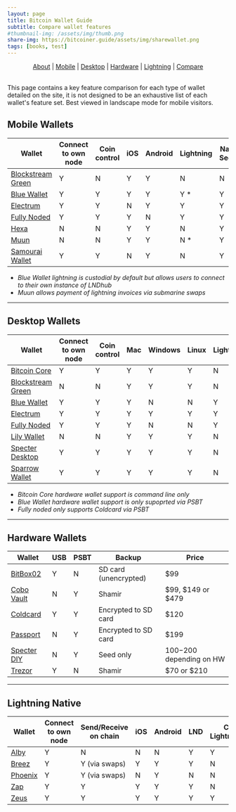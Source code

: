 ```yaml
---
layout: page
title: Bitcoin Wallet Guide
subtitle: Compare wallet features
#thumbnail-img: /assets/img/thumb.png
share-img: https://bitcoiner.guide/assets/img/sharewallet.png
tags: [books, test]
---
```


<p align="center">
  <a href="/wallet/about">About</a> |
  <a href="/wallet/mobile">Mobile</a> |
  <a href="/wallet/desktop">Desktop</a> |
  <a href="/wallet/hardware">Hardware</a> |
  <a href="/wallet/lightning">Lightning</a> |
  <a href="/wallet/compare">Compare</a>
  <br><br>
</p>

This page contains a key feature comparison for each type of wallet detailed on the site, it is not designed to be an exhaustive list of each wallet's feature set. Best viewed in landscape mode for mobile visitors.  

## Mobile Wallets

| Wallet                                                                     | Connect to own node  | Coin control | iOS | Android | Lightning | Native Segwit | Tor |
|----------------------------------------------------------------------------|----------------------|--------------|-----|---------|-----------|---------------|-----|
| [Blockstream Green](https://bitcoiner.guide/wallet/mobile/#blockstream-green) |   Y                  |  N           |  Y  |   Y     |      N    |    N          |  Y  |
| [Blue Wallet](https://bitcoiner.guide/wallet/mobile/#blue-wallet)             |    Y                 |  Y           |  Y  |    Y    |   Y *       |    Y          |  Y  |
| [Electrum](https://bitcoiner.guide/wallet/mobile/#electrum)                   |    Y                 |    Y         |  N  |   Y     |     Y     |     Y         |  Y  |
| [Fully Noded](https://bitcoiner.guide/wallet/mobile/#fully-noded)             |     Y                |     Y        |  Y  |    N    |    Y      |     Y         |  Y  |
| [Hexa](https://bitcoiner.guide/wallet/mobile/#hexa)                           |      N               |      N       |  Y  |     Y   |     N     |     Y         |  N  |
| [Muun](https://bitcoiner.guide/wallet/mobile/#muun)                           |       N              |       N      |   Y |    Y    |     N *   |      Y        |  N  |
| [Samourai Wallet](https://bitcoiner.guide/wallet/mobile/#samourai-wallet)     |        Y             |        Y     |   N |     Y   |     N     |     Y         |  Y  |


* *Blue Wallet lightning is custodial by default but allows users to connect to their own instance of LNDhub*
* *Muun allows payment of lightning invoices via submarine swaps*

***

## Desktop Wallets

| Wallet                                                                     | Connect to own node  | Coin control | Mac | Windows | Linux | Lightning  | HWW Support |
|----------------------------------------------------------------------------|----------------------|--------------|-----|---------|-------|------------|-------------|
| [Bitcoin Core](https://bitcoiner.guide/wallet/desktop/#bitcoin-core)          |   Y                  |  Y           |  Y  |   Y     |  Y    |    N       |  Y *        |
| [Blockstream Green](https://bitcoiner.guide/wallet/desktop/#blockstream-green)|   N                  |  N           |  Y  |   Y     |  Y    |    N       |  N          |
| [Blue Wallet](https://bitcoiner.guide/wallet/#blue-wallet)            |    Y                 |  Y           |  Y  |    N    |   N   |    Y       |  Y *        |
| [Electrum](https://bitcoiner.guide/wallet/desktop/#electrum)                  |    Y                 |    Y         |  Y  |   Y     |     Y |    Y       |  Y          |
| [Fully Noded](https://bitcoiner.guide/wallet/desktop/#fully-noded)            |     Y                |     Y        |  Y  |    N    |    N  |     Y      |  Y *        |
| [Lily Wallet](https://bitcoiner.guide/wallet/desktop/#lily-wallet)            |      N               |      N       |  Y  |     Y   |     Y |     N      |  Y          |
| [Specter Desktop](https://bitcoiner.guide/wallet/desktop/#specter-desktop)    |       Y              |       Y      |   Y |    Y    | Y     |      N     |  Y          |
| [Sparrow Wallet](https://bitcoiner.guide/wallet/desktop/#sparrow-wallet)      |        Y             |        Y     |   Y |     Y   | Y     |     N      |  Y          |

* *Bitcoin Core hardware wallet support is command line only* 
* *Blue Wallet hardware wallet support is only supoprted via PSBT* 
* *Fully noded only supports Coldcard via PSBT*

***

## Hardware Wallets

| Wallet                                                             | USB  | PSBT | Backup                  | Price                     | 
|--------------------------------------------------------------------|------|------|-------------------------|---------------------------|
| [BitBox02](https://bitcoiner.guide/wallet/hardware/#bitbox02)         |   Y  |  N   |  SD card (unencrypted)  | $99                       |
| [Cobo Vault](https://bitcoiner.guide/wallet/hardware/#cobo-vault)     |   N  |  Y   |  Shamir                 | $99, $149 or $479         | 
| [Coldcard](https://bitcoiner.guide/wallet/hardware/#coldcard)         |   Y  |  Y   |  Encrypted to SD card   | $120                      | 
| [Passport](https://bitcoiner.guide/wallet/hardware/#passport)         |   N  |  Y   |  Encrypted to SD card   | $199                      | 
| [Specter DIY](https://bitcoiner.guide/wallet/hardware/#specter-diy)   |   N  |  Y   |  Seed only              | $100-$200 depending on HW |  
| [Trezor](https://bitcoiner.guide/wallet/hardware/#trezor)             |   Y  |  N   |  Shamir                 | $70 or $210               |

***

## Lightning Native

| Wallet                                                    | Connect to own node  | Send/Receive on chain | iOS | Android | LND | C Lightning   | Eclair |
|-----------------------------------------------------------|----------------------|-----------------------|-----|---------|-----|---------------|--------|
| [Alby](https://bitcoiner.guide/wallet/lightning/#alby)     |   Y                  |  N        |  N  | N       | Y   | Y             | Y      |
| [Breez](https://bitcoiner.guide/wallet/lightning/#breez)     |   Y                  |  Y (via swaps)        |  Y  | Y       | Y   | N             | N      |
| [Phoenix](https://bitcoiner.guide/wallet/lightning/#phoenix) |   Y                  |  Y (via swaps)        |  N  | Y       | N   | N             | Y      |
| [Zap](https://bitcoiner.guide/wallet/lightning/#zap)         |   Y                  |  Y                    |  Y  | Y       | Y   | N             | N      |
| [Zeus](https://bitcoiner.guide/wallet/lightning/#zeus)       |   Y                  |  Y                    |  Y  | Y       | Y   | Y             | Y      |



